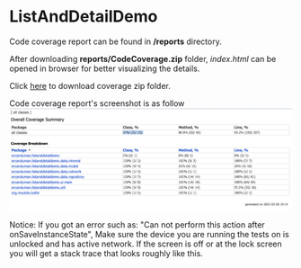 # ListAndDetailDemo

Code coverage report can be found in **/reports** directory. 

After downloading **reports/CodeCoverage.zip** folder, *index.html* can be opened in browser for better visualizing the details.

Click [here](https://github.com/ercanduman/ListAndDetailDemo/raw/master/reports/CodeCoverage.zip/ "CodeCoverage.zip") to download coverage zip folder.

Code coverage report's screenshot is as follow
![](https://raw.githubusercontent.com/ercanduman/ListAndDetailDemo/master/reports/Screen%20Shot%20Code%20Coverage_2021-03-28%20at%2019.16.21.png)


Notice: If you got an error such as: "Can not perform this action after onSaveInstanceState", Make sure the device you are running the tests on is unlocked and has active network. If the screen is off or at the lock screen you will get a stack trace that looks roughly like this.
